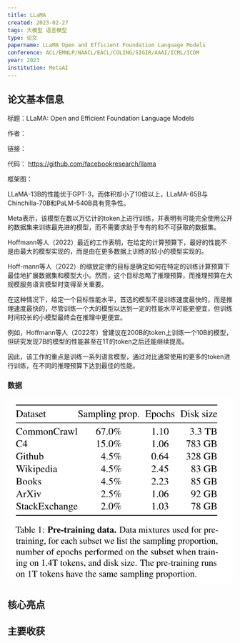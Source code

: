 ```yaml
---
title: LLaMA
created: 2023-02-27
tags: 大模型 语言模型
type: 论文
papername: LLaMA Open and Efficient Foundation Language Models
conference: ACL/EMNLP/NAACL/EACL/COLING/SIGIR/AAAI/ICML/ICDM
year: 2023
institution: MetaAI
---
```


## 论文基本信息

标题：LLaMA: Open and Efficient Foundation Language Models

作者：

链接：

代码： https://github.com/facebookresearch/llama

框架图：

LLaMA-13B的性能优于GPT-3，而体积却小了10倍以上，LLaMA-65B与Chinchilla-70B和PaLM-540B具有竞争性。

Meta表示，该模型在数以万亿计的token上进行训练，并表明有可能完全使用公开的数据集来训练最先进的模型，而不需要求助于专有的和不可获取的数据集。

Hoffmann等人（2022）最近的工作表明，在给定的计算预算下，最好的性能不是由最大的模型实现的，而是由在更多数据上训练的较小的模型实现的。

Hoff-mann等人（2022）的缩放定律的目标是确定如何在特定的训练计算预算下最佳地扩展数据集和模型大小。然而，这个目标忽略了推理预算，而推理预算在大规模服务语言模型时变得至关重要。

在这种情况下，给定一个目标性能水平，首选的模型不是训练速度最快的，而是推理速度最快的，尽管训练一个大的模型以达到一定的性能水平可能更便宜，但训练时间较长的小模型最终会在推理中更便宜。

例如，Hoffmann等人（2022年）曾建议在200B的token上训练一个10B的模型，但研究发现7B的模型的性能甚至在1T的token之后还能继续提高。

因此，该工作的重点是训练一系列语言模型，通过对比通常使用的更多的token进行训练，在不同的推理预算下达到最佳的性能。

### 数据

![](img/Pasted%20image%2020230227191345.png)



## 核心亮点

## 主要收获

